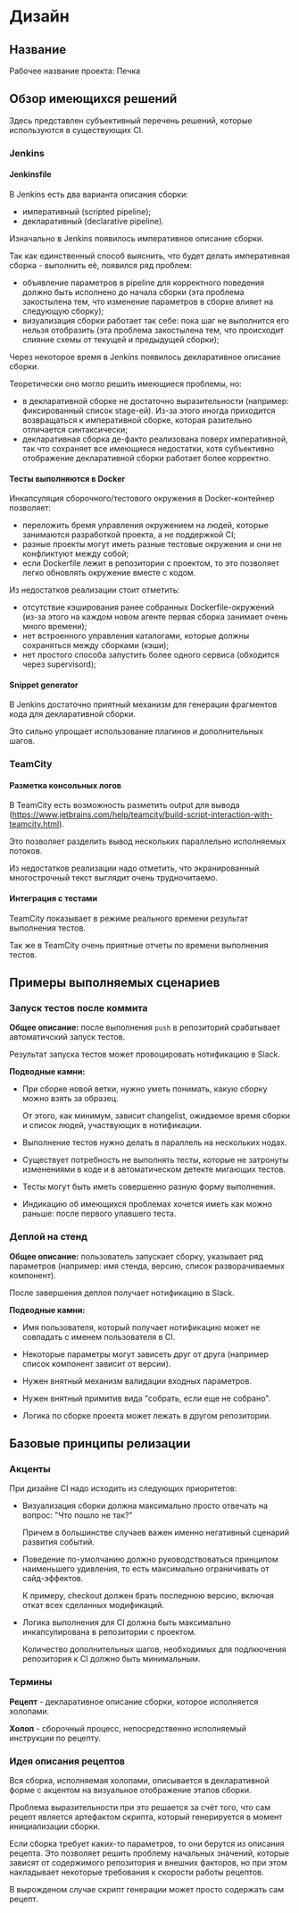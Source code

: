# Дизайн
## Название
Рабочее название проекта: Печка

## Обзор имеющихся решений
Здесь представлен субъективный перечень решений, которые используются в существующих CI.

### Jenkins
#### Jenkinsfile
В Jenkins есть два варианта описания сборки:

 - императивный (scripted pipeline);
 - декларативный (declarative pipeline).

Изначально в Jenkins появилось императивное описание сборки.

Так как единственный способ выяснить, что будет делать императивная сборка - выполнить её, появился ряд проблем:

 - объявление параметров в pipeline для корректного поведения должно быть исполнено до начала сборки (эта проблема
   закостылена тем, что изменение параметров в сборке влияет на следующую сборку);
 - визуализация сборки работает так себе: пока шаг не выполнится его нельзя отобразить (эта проблема закостылена
   тем, что происходит слияние схемы от текущей и предыдущей сборки);

Через некоторое время в Jenkins появилось декларативное описание сборки.

Теоретически оно могло решить имеющиеся проблемы, но:

 - в декларативной сборке не достаточно выразительности (например: фиксированный список stage-ей). Из-за этого иногда
   приходится возвращаться к императивной сборке, которая разительно отличается синтаксически;
 - декларативная сборка де-факто реализована поверх императивной, так что сохраняет все имеющиеся недостатки, хотя
   субъективно отображение декларативной сборки работает более корректно.

#### Тесты выполняются в Docker
Инкапсуляция сборочного/тестового окружения в Docker-контейнер позволяет:

 - переложить бремя управления окружением на людей, которые занимаются разработкой проекта, а не поддержкой CI;
 - разные проекты могут иметь разные тестовые окружения и они не конфликтуют между собой;
 - если Dockerfile лежит в репозитории с проектом, то это позволяет легко обновлять окружение вместе с кодом.

Из недостатков реализации стоит отметить:

 - отсутствие кэширования ранее собранных Dockerfile-окружений (из-за этого на каждом новом агенте первая сборка
   занимает очень много времени);
 - нет встроенного управления каталогами, которые должны сохраняться между сборками (кэши);
 - нет простого способа запустить более одного сервиса (обходится через supervisord);

#### Snippet generator
В Jenkins достаточно приятный механизм для генерации фрагментов кода для декларативной сборки.

Это сильно упрощает использование плагинов и дополнительных шагов.

### TeamCity
#### Разметка консольных логов
В TeamCity есть возможность разметить output для вывода
(https://www.jetbrains.com/help/teamcity/build-script-interaction-with-teamcity.html).

Это позволяет разделить вывод нескольких параллельно исполняемых потоков.

Из недостатков реализации надо отметить, что экранированный многострочный текст выглядит очень трудночитаемо.

#### Интеграция с тестами
TeamCity показывает в режиме реального времени результат выполнения тестов.

Так же в TeamCity очень приятные отчеты по времени выполнения тестов.

## Примеры выполняемых сценариев
### Запуск тестов после коммита
**Общее описание:** после выполнения `push` в репозиторий срабатывает автоматичский запуск тестов.

Результат запуска тестов может провоцировать нотификацию в Slack.

**Подводные камни:**

 - При сборке новой ветки, нужно уметь понимать, какую сборку можно взять за образец.

   От этого, как минимум, зависит changelist, ожидаемое время сборки и список людей, участвующих в нотификации.

 - Выполнение тестов нужно делать в параллель на нескольких нодах.

 - Существует потребность не выполнять тесты, которые не затронуты изменениями в коде и в автоматическом детекте
   мигающих тестов.

 - Тесты могут быть иметь совершенно разную форму выполнения.

 - Индикацию об имеющихся проблемах хочется иметь как можно раньше: после первого упавшего теста.

### Деплой на стенд
**Общее описание:** пользователь запускает сборку, указывает ряд параметров (например: имя стенда, версию, список
разворачиваемых компонент).

После завершения деплоя получает нотификацию в Slack.

**Подводные камни:**

 - Имя пользователя, который получает нотификацию может не совпадать с именем пользователя в CI.

 - Некоторые параметры могут зависеть друг от друга (например список компонент зависит от версии).

 - Нужен внятный механизм валидации входных параметров.

 - Нужен внятный примитив вида "собрать, если еще не собрано".

 - Логика по сборке проекта может лежать в другом репозитории.

## Базовые принципы релизации
### Акценты
При дизайне CI надо исходить из следующих приоритетов:

 - Визуализация сборки должна максимально просто отвечать на вопрос: "Что пошло не так?"

   Причем в большинстве случаев важен именно негативный сценарий развития событий.

 - Поведение по-умолчанию должно руководствоваться принципом наименьшего удивления, то есть максимально ограничивать от сайд-эффектов.

   К примеру, checkout должен брать последнюю версию, включая откат всех сделанных модификаций.

 - Логика выполнения для CI должна быть максимально инкапсулирована в репозитории с проектом.

   Количество дополнительных шагов, необходимых для подлкючения репозитория к CI должно быть минимальным.

### Термины
**Рецепт** - декларативное описание сборки, которое исполняется холопами.

**Холоп** - сборочный процесс, непосредственно исполняемый инструкции по рецепту.

### Идея описания рецептов
Вся сборка, исполняемая холопами, описывается в декларативной форме с акцентом на визуальное отображение этапов сборки.

Проблема выразительности при это решается за счёт того, что сам рецепт является артефактом скрипта, который генерируется в момент инициализации сборки.

Если сборка требует каких-то параметров, то они берутся из описания рецепта. Это позволяет решить проблему начальных значений, которые зависят от содержимого репозитория и внешних факторов, но при этом накладывает некоторые требования к скорости работы рецептов.

В вырожденом случае скрипт генерации может просто содержать сам рецепт.

